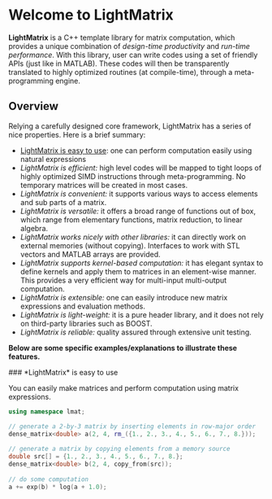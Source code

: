 # Welcome to LightMatrix

**LightMatrix** is a C++ template library for matrix computation, which provides a unique combination of *design-time productivity* and *run-time performance*.
With this library, user can write codes using a set of friendly APIs (just like in MATLAB). These codes will then be transparently translated to highly optimized routines (at compile-time), through a meta-programming engine. 

## Overview

Relying a carefully designed core framework, LightMatrix has a series of nice properties. Here is a brief summary:

 - [LightMatrix is easy to use](#easy_to_use): one can perform computation easily using natural expressions
 - *LightMatrix is efficient:* high level codes will be mapped to tight loops of highly optimized SIMD instructions through meta-programming. No temporary matrices will be created in most cases.
 - *LightMatrix is convenient:* it supports various ways to access elements and sub parts of a matrix.
 - *LightMatrix is versatile:* it offers a broad range of functions out of box, which range from elementary functions, matrix reduction, to linear algebra.
 - *LightMatrix works nicely with other libraries:* it can directly work on external memories (without copying). Interfaces to work with STL vectors and MATLAB arrays are provided.
 - *LightMatrix supports kernel-based computation:* it has elegant syntax to define kernels and apply them to matrices in an element-wise manner. This provides a very efficient way for multi-input multi-output computation.
 - *LightMatrix is extensible:* one can easily introduce new matrix expressions and evaluation methods.
 - *LightMatrix is light-weight:* it is a pure header library, and it does not rely on third-party libraries such as BOOST.
 - *LightMatrix is reliable:* quality assured through extensive unit testing.
	
**Below are some specific examples/explanations to illustrate these features.**

<a id="easy_to_use">
### *LightMatrix* is easy to use
</a>

You can easily make matrices and perform computation using matrix expressions.

```c++	
using namespace lmat;

// generate a 2-by-3 matrix by inserting elements in row-major order
dense_matrix<double> a(2, 4, rm_({1., 2., 3., 4., 5., 6., 7., 8.}));
	
// generate a matrix by copying elements from a memory source 
double src[] = {1., 2., 3., 4., 5., 6., 7., 8.};
dense_matrix<double> b(2, 4, copy_from(src));
	
// do some computation
a += exp(b) * log(a + 1.0);
```
